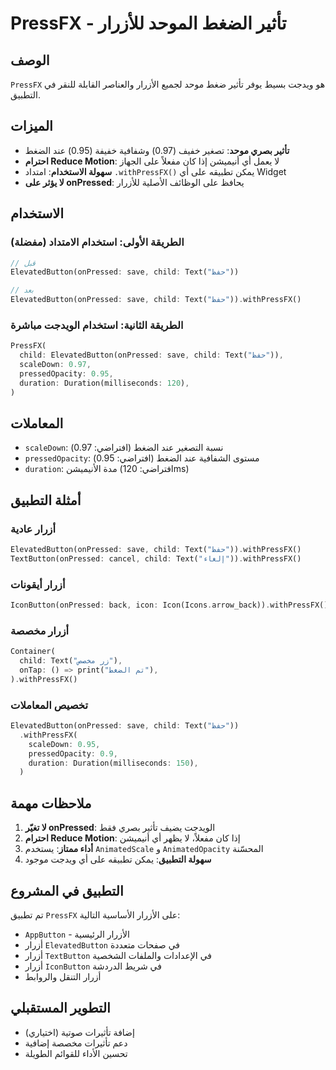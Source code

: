 # PressFX - تأثير الضغط الموحد للأزرار

## الوصف
`PressFX` هو ويدجت بسيط يوفر تأثير ضغط موحد لجميع الأزرار والعناصر القابلة للنقر في التطبيق.

## الميزات
- **تأثير بصري موحد**: تصغير خفيف (0.97) وشفافية خفيفة (0.95) عند الضغط
- **احترام Reduce Motion**: لا يعمل أي أنيميشن إذا كان مفعلاً على الجهاز
- **سهولة الاستخدام**: امتداد `.withPressFX()` يمكن تطبيقه على أي Widget
- **لا يؤثر على onPressed**: يحافظ على الوظائف الأصلية للأزرار

## الاستخدام

### الطريقة الأولى: استخدام الامتداد (مفضلة)
```dart
// قبل
ElevatedButton(onPressed: save, child: Text("حفظ"))

// بعد
ElevatedButton(onPressed: save, child: Text("حفظ")).withPressFX()
```

### الطريقة الثانية: استخدام الويدجت مباشرة
```dart
PressFX(
  child: ElevatedButton(onPressed: save, child: Text("حفظ")),
  scaleDown: 0.97,
  pressedOpacity: 0.95,
  duration: Duration(milliseconds: 120),
)
```

## المعاملات
- `scaleDown`: نسبة التصغير عند الضغط (افتراضي: 0.97)
- `pressedOpacity`: مستوى الشفافية عند الضغط (افتراضي: 0.95)
- `duration`: مدة الأنيميشن (افتراضي: 120ms)

## أمثلة التطبيق

### أزرار عادية
```dart
ElevatedButton(onPressed: save, child: Text("حفظ")).withPressFX()
TextButton(onPressed: cancel, child: Text("إلغاء")).withPressFX()
```

### أزرار أيقونات
```dart
IconButton(onPressed: back, icon: Icon(Icons.arrow_back)).withPressFX()
```

### أزرار مخصصة
```dart
Container(
  child: Text("زر مخصص"),
  onTap: () => print("تم الضغط"),
).withPressFX()
```

### تخصيص المعاملات
```dart
ElevatedButton(onPressed: save, child: Text("حفظ"))
  .withPressFX(
    scaleDown: 0.95,
    pressedOpacity: 0.9,
    duration: Duration(milliseconds: 150),
  )
```

## ملاحظات مهمة
1. **لا تغيّر onPressed**: الويدجت يضيف تأثير بصري فقط
2. **احترام Reduce Motion**: إذا كان مفعلاً، لا يظهر أي أنيميشن
3. **أداء ممتاز**: يستخدم `AnimatedScale` و `AnimatedOpacity` المحسّنة
4. **سهولة التطبيق**: يمكن تطبيقه على أي ويدجت موجود

## التطبيق في المشروع
تم تطبيق `PressFX` على الأزرار الأساسية التالية:
- `AppButton` - الأزرار الرئيسية
- أزرار `ElevatedButton` في صفحات متعددة
- أزرار `TextButton` في الإعدادات والملفات الشخصية
- أزرار `IconButton` في شريط الدردشة
- أزرار التنقل والروابط

## التطوير المستقبلي
- إضافة تأثيرات صوتية (اختياري)
- دعم تأثيرات مخصصة إضافية
- تحسين الأداء للقوائم الطويلة
